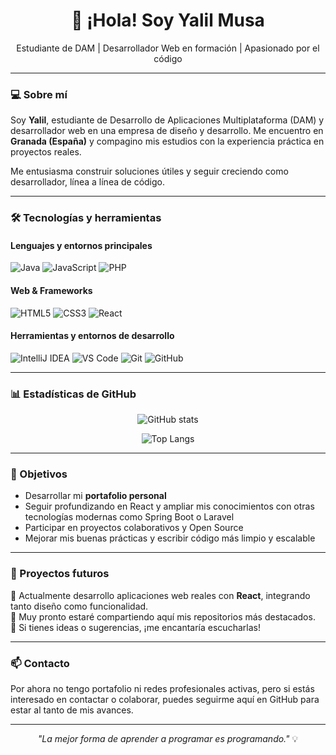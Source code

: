 <h1 align="center">👋 ¡Hola! Soy Yalil Musa</h1>

<p align="center">
  Estudiante de DAM | Desarrollador Web en formación | Apasionado por el código
</p>

---

### 💻 Sobre mí

Soy **Yalil**, estudiante de Desarrollo de Aplicaciones Multiplataforma (DAM) y desarrollador web en una empresa de diseño y desarrollo. Me encuentro en **Granada (España)** y compagino mis estudios con la experiencia práctica en proyectos reales.

Me entusiasma construir soluciones útiles y seguir creciendo como desarrollador, línea a línea de código.

---

### 🛠️ Tecnologías y herramientas

#### Lenguajes y entornos principales
![Java](https://img.shields.io/badge/Java-ED8B00?style=for-the-badge&logo=java&logoColor=white)
![JavaScript](https://img.shields.io/badge/JavaScript-F7DF1E?style=for-the-badge&logo=javascript&logoColor=black)
![PHP](https://img.shields.io/badge/PHP-777BB4?style=for-the-badge&logo=php&logoColor=white)

#### Web & Frameworks
![HTML5](https://img.shields.io/badge/HTML5-E34F26?style=for-the-badge&logo=html5&logoColor=white)
![CSS3](https://img.shields.io/badge/CSS3-1572B6?style=for-the-badge&logo=css3&logoColor=white)
![React](https://img.shields.io/badge/React-20232A?style=for-the-badge&logo=react&logoColor=61DAFB)

#### Herramientas y entornos de desarrollo
![IntelliJ IDEA](https://img.shields.io/badge/IntelliJ%20IDEA-000000?style=for-the-badge&logo=intellijidea&logoColor=white)
![VS Code](https://img.shields.io/badge/Visual%20Studio%20Code-007ACC?style=for-the-badge&logo=visual-studio-code&logoColor=white)
![Git](https://img.shields.io/badge/Git-F05032?style=for-the-badge&logo=git&logoColor=white)
![GitHub](https://img.shields.io/badge/GitHub-181717?style=for-the-badge&logo=github&logoColor=white)

---

### 📊 Estadísticas de GitHub

<p align="center">
  <img src="https://github-readme-stats.vercel.app/api?username=yalil&show_icons=true&theme=tokyonight" alt="GitHub stats" />
</p>

<p align="center">
  <img src="https://github-readme-stats.vercel.app/api/top-langs/?username=yalil&layout=compact&theme=tokyonight" alt="Top Langs" />
</p>

---

### 🎯 Objetivos

- Desarrollar mi **portafolio personal**
- Seguir profundizando en React y ampliar mis conocimientos con otras tecnologías modernas como Spring Boot o Laravel
- Participar en proyectos colaborativos y Open Source
- Mejorar mis buenas prácticas y escribir código más limpio y escalable

---

### 🚧 Proyectos futuros

📌 Actualmente desarrollo aplicaciones web reales con **React**, integrando tanto diseño como funcionalidad.  
📌 Muy pronto estaré compartiendo aquí mis repositorios más destacados.  
📌 Si tienes ideas o sugerencias, ¡me encantaría escucharlas!

---

### 📫 Contacto

Por ahora no tengo portafolio ni redes profesionales activas, pero si estás interesado en contactar o colaborar, puedes seguirme aquí en GitHub para estar al tanto de mis avances.

---

<p align="center">
  <em>"La mejor forma de aprender a programar es programando."</em> 💡
</p>
